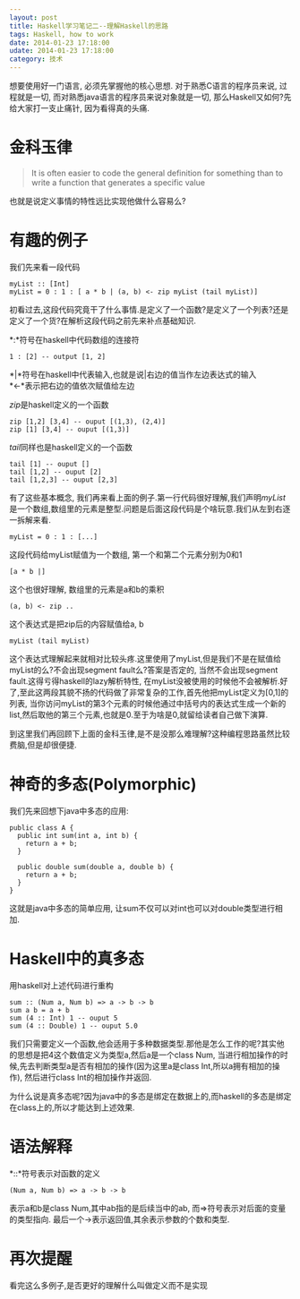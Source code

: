 ```yaml
---
layout: post
title: Haskell学习笔记二--理解Haskell的思路
tags: Haskell, how to work
date: 2014-01-23 17:18:00
udate: 2014-01-23 17:18:00
category: 技术
---
```

  
想要使用好一门语言, 必须先掌握他的核心思想. 对于熟悉C语言的程序员来说, 过程就是一切, 而对熟悉java语言的程序员来说对象就是一切, 那么Haskell又如何?先给大家打一支止痛针, 因为看得真的头痛.  
  
金科玉律  
===  
  
> It is often easier to code the general definition for something than to write a function that generates a specific value  
          
也就是说定义事情的特性远比实现他做什么容易么?  
  
  
有趣的例子  
===  
我们先来看一段代码

    myList :: [Int]  
    myList = 0 : 1 : [ a * b | (a, b) <- zip myList (tail myList)]
  
初看过去,这段代码究竟干了什么事情.是定义了一个函数?是定义了一个列表?还是定义了一个货?在解析这段代码之前先来补点基础知识.  
  
*:*符号在haskell中代码数组的连接符  

    1 : [2] -- output [1, 2]

  
*|*符号在haskell中代表输入,也就是说\|右边的值当作左边表达式的输入  
*<-*表示把右边的值依次赋值给左边  
  
*zip*是haskell定义的一个函数  

    zip [1,2] [3,4] -- ouput [(1,3), (2,4)]
    zip [1] [3,4] -- ouput [(1,3)]

*tail*同样也是haskell定义的一个函数  

    tail [1] -- ouput []
    tail [1,2] -- ouput [2]
    tail [1,2,3] -- ouput [2,3]
  
有了这些基本概念, 我们再来看上面的例子.第一行代码很好理解,我们声明*myList*是一个数组,数组里的元素是整型.问题是后面这段代码是个啥玩意.我们从左到右逐一拆解来看.    

    myList = 0 : 1 : [...]  

这段代码给myList赋值为一个数组, 第一个和第二个元素分别为0和1  

    [a * b |]  

这个也很好理解, 数组里的元素是a和b的乘积  

    (a, b) <- zip ..

这个表达式是把zip后的内容赋值给a, b

    myList (tail myList)
这个表达式理解起来就相对比较头疼.这里使用了myList,但是我们不是在赋值给myList的么?不会出现segment fault么?答案是否定的, 当然不会出现segment fault.这得亏得haskell的lazy解析特性, 在myList没被使用的时候他不会被解析.好了,至此这两段其貌不扬的代码做了非常复杂的工作,首先他把myList定义为\[0,1\]的列表, 当你访问myList的第3个元素的时候他通过中括号内的表达式生成一个新的list,然后取他的第三个元素,也就是0.至于为啥是0,就留给读者自己做下演算.  
  
到这里我们再回顾下上面的金科玉律,是不是没那么难理解?这种编程思路虽然比较费脑,但是却很便捷.  
  
神奇的多态(Polymorphic) 
===
我们先来回想下java中多态的应用: 

    public class A {
      public int sum(int a, int b) {
        return a + b;
      }

      public double sum(double a, double b) {
        return a + b;
      }
    }
  
这就是java中多态的简单应用, 让sum不仅可以对int也可以对double类型进行相加.  
  
Haskell中的真多态  
====  
用haskell对上述代码进行重构

    sum :: (Num a, Num b) => a -> b -> b
    sum a b = a + b
    sum (4 :: Int) 1 -- ouput 5
    sum (4 :: Double) 1 -- ouput 5.0

我们只需要定义一个函数,他会适用于多种数据类型.那他是怎么工作的呢?其实他的思想是把4这个数值定义为类型a,然后a是一个class Num, 当进行相加操作的时候,先去判断类型a是否有相加的操作(因为这里a是class Int,所以a拥有相加的操作), 然后进行class Int的相加操作并返回.  

为什么说是真多态呢?因为java中的多态是绑定在数据上的,而haskell的多态是绑定在class上的,所以才能达到上述效果.
  
语法解释  
=====  
*::*符号表示对函数的定义  

    (Num a, Num b) => a -> b -> b

表示a和b是class Num,其中ab指的是后续当中的ab, 而=>符号表示对后面的变量的类型指向. 最后一个->表示返回值,其余表示参数的个数和类型.
  
再次提醒
====  
看完这么多例子,是否更好的理解什么叫做定义而不是实现
